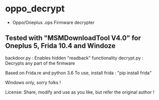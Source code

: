 # oppo_decrypt
* Oppo/Oneplus .ops Firmware decrypter

Tested with "MSMDownloadTool V4.0" for Oneplus 5, Frida 10.4 and Windoze
------------------------------------------------------------------------

backdoor.py : Enables hidden "readback" functionality
decrypt.py  : Decrypts any part of the firmware

Based on Frida.re and python 3.6
To use, install frida : "pip install frida"

Windows only, sorry folks !

License: 
Share, modify and use as you like, but refer the original author !
